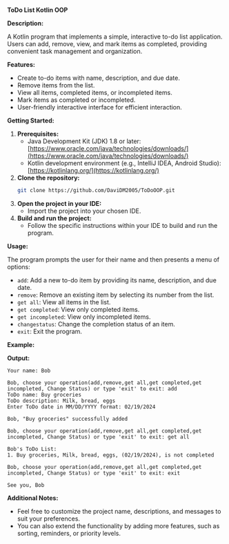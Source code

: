 

**ToDo List Kotlin OOP**

**Description:**

A Kotlin program that implements a simple, interactive to-do list application. Users can add, remove, view, and mark items as completed, providing convenient task management and organization.

**Features:**

- Create to-do items with name, description, and due date.
- Remove items from the list.
- View all items, completed items, or incompleted items.
- Mark items as completed or incompleted.
- User-friendly interactive interface for efficient interaction.

**Getting Started:**

1. **Prerequisites:**
   - Java Development Kit (JDK) 1.8 or later: [https://www.oracle.com/java/technologies/downloads/](https://www.oracle.com/java/technologies/downloads/)
   - Kotlin development environment (e.g., IntelliJ IDEA, Android Studio): [https://kotlinlang.org/](https://kotlinlang.org/)
2. **Clone the repository:**
   ```bash
   git clone https://github.com/DaviDM2005/ToDoOOP.git
   ```
3. **Open the project in your IDE:**
   - Import the project into your chosen IDE.
4. **Build and run the project:**
   - Follow the specific instructions within your IDE to build and run the program.

**Usage:**

The program prompts the user for their name and then presents a menu of options:

- `add`: Add a new to-do item by providing its name, description, and due date.
- `remove`: Remove an existing item by selecting its number from the list.
- `get all`: View all items in the list.
- `get completed`: View only completed items.
- `get incompleted`: View only incompleted items.
- `changestatus`: Change the completion status of an item.
- `exit`: Exit the program.

**Example:**

**Output:**

```
Your name: Bob

Bob, choose your operation(add,remove,get all,get completed,get incompleted, Change Status) or type 'exit' to exit: add
ToDo name: Buy groceries
ToDo description: Milk, bread, eggs
Enter ToDo date in MM/DD/YYYY format: 02/19/2024

Bob, "Buy groceries" successfully added

Bob, choose your operation(add,remove,get all,get completed,get incompleted, Change Status) or type 'exit' to exit: get all

Bob's ToDo List:
1. Buy groceries, Milk, bread, eggs, (02/19/2024), is not completed

Bob, choose your operation(add,remove,get all,get completed,get incompleted, Change Status) or type 'exit' to exit: exit

See you, Bob
```

**Additional Notes:**

- Feel free to customize the project name, descriptions, and messages to suit your preferences.
- You can also extend the functionality by adding more features, such as sorting, reminders, or priority levels.


